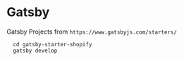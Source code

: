 # Gatsby

Gatsby Projects from `https://www.gatsbyjs.com/starters/`


```
  cd gatsby-starter-shopify
  gatsby develop
```


